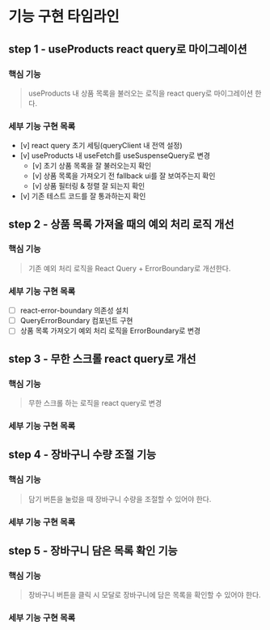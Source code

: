 # 기능 구현 타임라인

## step 1 - useProducts react query로 마이그레이션

### 핵심 기능

> useProducts 내 상품 목록을 불러오는 로직을 react query로 마이그레이션 한다.

### 세부 기능 구현 목록

- [v] react query 초기 세팅(queryClient 내 전역 설정)
- [v] useProducts 내 useFetch를 useSuspenseQuery로 변경
  - [v] 초기 상품 목록을 잘 불러오는지 확인
  - [v] 상품 목록을 가져오기 전 fallback ui를 잘 보여주는지 확인
  - [v] 상품 필터링 & 정렬 잘 되는지 확인
- [v] 기존 테스트 코드를 잘 통과하는지 확인

## step 2 - 상품 목록 가져올 때의 예외 처리 로직 개선

### 핵심 기능

> 기존 예외 처리 로직을 React Query + ErrorBoundary로 개선한다.

### 세부 기능 구현 목록

- [ ] react-error-boundary 의존성 설치
- [ ] QueryErrorBoundary 컴포넌트 구현
- [ ] 상품 목록 가져오기 예외 처리 로직을 ErrorBoundary로 변경

## step 3 - 무한 스크롤 react query로 개선

### 핵심 기능

> 무한 스크롤 하는 로직을 react query로 변경

### 세부 기능 구현 목록

## step 4 - 장바구니 수량 조절 기능

### 핵심 기능

> 담기 버튼을 눌렀을 때 장바구니 수량을 조절할 수 있어야 한다.

### 세부 기능 구현 목록

## step 5 - 장바구니 담은 목록 확인 기능

### 핵심 기능

> 장바구니 버튼을 클릭 시 모달로 장바구니에 담은 목록을 확인할 수 있어야 한다.

### 세부 기능 구현 목록
